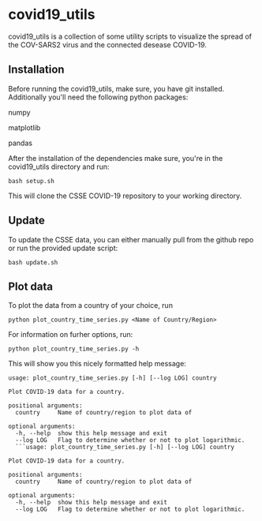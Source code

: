 # covid19_utils
covid19_utils is a collection of some utility scripts to visualize the spread of the COV-SARS2 virus and the connected desease COVID-19.

## Installation
Before running the covid19_utils, make sure, you have git installed.
Additionally you'll need the following python packages:

numpy

matplotlib

pandas

After the installation of the dependencies make sure, you're in the covid19_utils directory and run:
```
bash setup.sh
```
This will clone the CSSE COVID-19 repository to your working directory.

## Update
To update the CSSE data, you can either manually pull from the github repo or run the provided update script:
```
bash update.sh
```

## Plot data
To plot the data from a country of your choice, run
```
python plot_country_time_series.py <Name of Country/Region>
```
For information on furher options, run:
```
python plot_country_time_series.py -h
```
This will show you this nicely formatted help message:
```
usage: plot_country_time_series.py [-h] [--log LOG] country

Plot COVID-19 data for a country.

positional arguments:
  country     Name of country/region to plot data of

optional arguments:
  -h, --help  show this help message and exit
  --log LOG   Flag to determine whether or not to plot logarithmic.
  ```usage: plot_country_time_series.py [-h] [--log LOG] country

Plot COVID-19 data for a country.

positional arguments:
  country     Name of country/region to plot data of

optional arguments:
  -h, --help  show this help message and exit
  --log LOG   Flag to determine whether or not to plot logarithmic.
